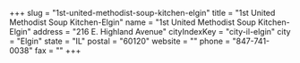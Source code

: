+++
slug = "1st-united-methodist-soup-kitchen-elgin"
title = "1st United Methodist Soup Kitchen-Elgin"
name = "1st United Methodist Soup Kitchen-Elgin"
address = "216 E. Highland Avenue"
cityIndexKey = "city-il-elgin"
city = "Elgin"
state = "IL"
postal = "60120"
website = ""
phone = "847-741-0038"
fax = ""
+++
